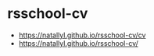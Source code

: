 # rsschool-cv
- https://natallyl.github.io/rsschool-cv/cv
- https://natallyl.github.io/rsschool-cv/
